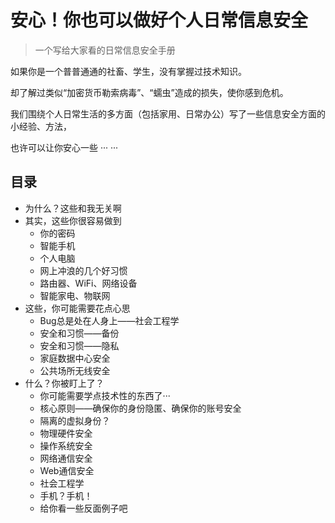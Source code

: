 # 安心！你也可以做好个人日常信息安全

>  一个写给大家看的日常信息安全手册

如果你是一个普普通通的社畜、学生，没有掌握过技术知识。

却了解过类似“加密货币勒索病毒”、“蠕虫”造成的损失，使你感到危机。

我们围绕个人日常生活的多方面（包括家用、日常办公）写了一些信息安全方面的小经验、方法，

也许可以让你安心一些 ··· ···

## 目录
* 为什么？这些和我无关啊
* 其实，这些你很容易做到
  * 你的密码
  * 智能手机
  * 个人电脑
  * 网上冲浪的几个好习惯
  * 路由器、WiFi、网络设备
  * 智能家电、物联网
* 这些，你可能需要花点心思
  * Bug总是处在人身上——社会工程学
  * 安全和习惯——备份
  * 安全和习惯——隐私
  * 家庭数据中心安全
  * 公共场所无线安全
* 什么？你被盯上了？
  * 你可能需要学点技术性的东西了···
  * 核心原则——确保你的身份隐匿、确保你的账号安全
  * 隔离的虚拟身份？
  * 物理硬件安全
  * 操作系统安全
  * 网络通信安全
  * Web通信安全
  * 社会工程学
  * 手机？手机！
  * 给你看一些反面例子吧
